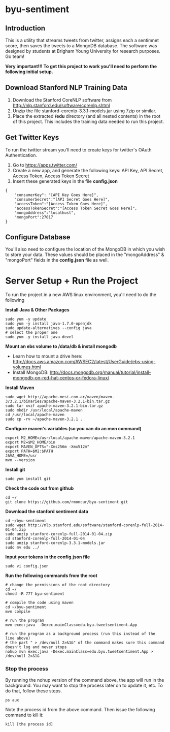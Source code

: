 byu-sentiment
=============

## Introduction 

This is a utility that streams tweets from twitter, assigns each a sentimnet score, then saves the tweets to a MongoDB database. The software was designed by students at Brigham Young University for research purposes. Go team!

**Very important!!! To get this project to work you'll need to perform the following initial setup.**

## Download Stanford NLP Training Data

1. Download the Stanford CoreNLP software from http://nlp.stanford.edu/software/corenlp.shtml
2. Unzip the file stanford-corenlp-3.3.1-models.jar using 7zip or similar. 
3. Place the extracted **/edu** directory (and all nested contents) in the root of this project. This includes the training data needed to run this project.

## Get Twitter Keys

To run the twitter stream you'll need to create keys for twitter's OAuth Authentication. 

1. Go to https://apps.twitter.com/
2. Create a new app, and generate the following keys: API Key, API Secret, Access Token, Access Token Secret
3. Insert these generated keys in the file **config.json**
 
<!-- code -->

    {
        "consumerKey": "[API Key Goes Here]",
        "consumerSecret":"[API Secret Goes Here]",
        "accessToken":"[Access Token Goes Here]",
        "accessTokenSecret":"[Access Token Secret Goes Here]",
        "mongoAddress":"localhost",
        "mongoPort":27017
    }
    
## Configure Database

You'll also need to configure the location of the MongoDB in which you wish to store your data. These values should be placed in the "mongoAddress" & "mongoPort" fields in the **config.json** file as well.

# Server Setup + Run the Project

To run the project in a new AWS linux environment, you'll need to do the following

**Install Java & Other Packages**

    sudo yum -y update
    sudo yum -y install java-1.7.0-openjdk
    sudo update-alternatives --config java
    # select the proper one
    sudo yum -y install java-devel

**Mount an ebs volume to /data/db & install mongodb**

- Learn how to mount a drive here: http://docs.aws.amazon.com/AWSEC2/latest/UserGuide/ebs-using-volumes.html
- Install MongoDB: http://docs.mongodb.org/manual/tutorial/install-mongodb-on-red-hat-centos-or-fedora-linux/

**Install Maven**

<!-- language shell -->
    sudo wget http://apache.mesi.com.ar/maven/maven-3/3.2.1/binaries/apache-maven-3.2.1-bin.tar.gz
    sudo tar xvzf apache-maven-3.2.1-bin.tar.gz
    sudo mkdir /usr/local/apache-maven
    cd /usr/local/apache-maven
    sudo cp -rv ~/apache-maven-3.2.1 .

**Configure maven's variables (so you can do an mvn command)**

<!-- code -->

    export M2_HOME=/usr/local/apache-maven/apache-maven-3.2.1
    export M2=$M2_HOME/bin
    export MAVEN_OPTS="-Xms256m -Xmx512m"
    export PATH=$M2:$PATH
    JAVA_HOME=/usr
    mvn --version

**Install git**

<!-- code -->

    sudo yum install git

**Check the code out from github**

<!-- code -->

    cd ~/
    git clone https://github.com/rmoncur/byu-sentiment.git

**Download the stanford sentiment data**
 
<!-- code -->

    cd ~/byu-sentiment
    sudo wget http://nlp.stanford.edu/software/stanford-corenlp-full-2014-01-04.zip
    sudo unzip stanford-corenlp-full-2014-01-04.zip
    cd stanford-corenlp-full-2014-01-04
    sudo unzip stanford-corenlp-3.3.1-models.jar
    sudo mv edu ../

**Input your tokens in the config.json file**

<!-- code -->
    
    sudo vi config.json

**Run the following commands from the root**

<!-- language shell -->

    # change the permissions of the root directory
    cd ~/
    chmod -R 777 byu-sentiment
    
    # compile the code using maven
    cd ~/byu-sentiment
    mvn compile
    
    # run the program
    mvn exec:java  -Dexec.mainClass=edu.byu.tweetsentiment.App
    
    # run the program as a background process (run this instead of the line above)
    # the part " > /dev/null 2>&1&" of the command makes sure this command doesn't log and never stops
    nohup mvn exec:java -Dexec.mainClass=edu.byu.tweetsentiment.App > /dev/null 2>&1&

### Stop the process

By running the nohup version of the command above, the app will run in the background. You may want to stop the process later on to update it, etc. To do that, follow these steps.

<!-- language shell -->
    ps aux

Note the process id from the above command. Then issue the following command to kill it:

<!-- language shell -->
    kill [the process id]

